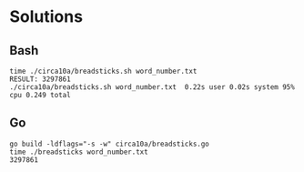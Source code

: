 # Solutions

## Bash

```shell
time ./circa10a/breadsticks.sh word_number.txt
RESULT: 3297861
./circa10a/breadsticks.sh word_number.txt  0.22s user 0.02s system 95% cpu 0.249 total
```

## Go

```shell
go build -ldflags="-s -w" circa10a/breadsticks.go
time ./breadsticks word_number.txt
3297861
```
